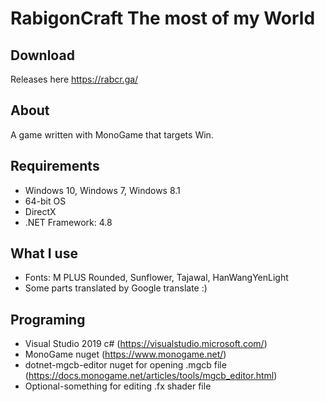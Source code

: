 # RabigonCraft The most of my World
## Download
Releases here 
https://rabcr.ga/

## About
A game written with MonoGame that targets Win.

## Requirements
- Windows 10, Windows 7, Windows 8.1
- 64-bit OS
- DirectX
- .NET Framework: 4.8

## What I use
- Fonts: M PLUS Rounded, Sunflower, Tajawal, HanWangYenLight
- Some parts translated by Google translate :)

## Programing
- Visual Studio 2019 c# (https://visualstudio.microsoft.com/)
- MonoGame nuget (https://www.monogame.net/)
- dotnet-mgcb-editor nuget for opening .mgcb file (https://docs.monogame.net/articles/tools/mgcb_editor.html)
- Optional-something for editing .fx shader file
